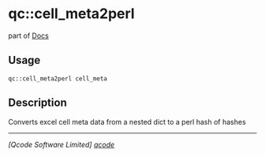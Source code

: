 qc::cell_meta2perl
==================

part of [Docs](.)

Usage
-----
`qc::cell_meta2perl cell_meta`

Description
-----------
Converts excel cell meta data from a nested dict to a perl hash of hashes

----------------------------------
*[Qcode Software Limited] [qcode]*

[qcode]: http://www.qcode.co.uk "Qcode Software"